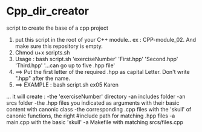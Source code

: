 # Cpp_dir_creator
script to create the base of a cpp project

1) put this script in the root of your C++ module.. ex : CPP-module_02. And make sure this repository is empty. 
2) Chmod u+x scripts.sh
3) Usage : bash script.sh 'exerciseNumber' 'First.hpp' 'Second.hpp' 'Third.hpp' '...can go up to five .hpp file'
4) ==> Put the first letter of the required .hpp as capital Letter. Don't write ".hpp" after the name.
5) ==> EXAMPLE : bash script.sh ex05 Karen

... it will create : 
-the 'exerciseNumber' directory
-an includes folder
-an srcs folder
-the .hpp files you indicated as arguments with their basic content with canonic class
-the corresponding .cpp files with the 'skull' of canonic functions, the right #include path for matching .hpp files
-a main.cpp with the basic 'skull'
-a Makefile with matching srcs/files.cpp
